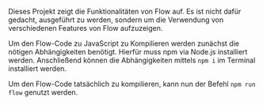 Dieses Projekt zeigt die Funktionalitäten von Flow auf. Es ist nicht dafür gedacht, ausgeführt zu werden, sondern um die Verwendung von verschiedenen Features von Flow aufzuzeigen.

Um den Flow-Code zu JavaScript zu Kompilieren werden zunächst die nötigen Abhängigkeiten benötigt. Hierfür muss npm via Node.js installiert werden. Anschließend können die Abhängigkeiten mittels ```npm i``` im Terminal installiert werden.

Um den Flow-Code tatsächlich zu kompilieren, kann nun der Befehl ```npm run flow``` genutzt werden.